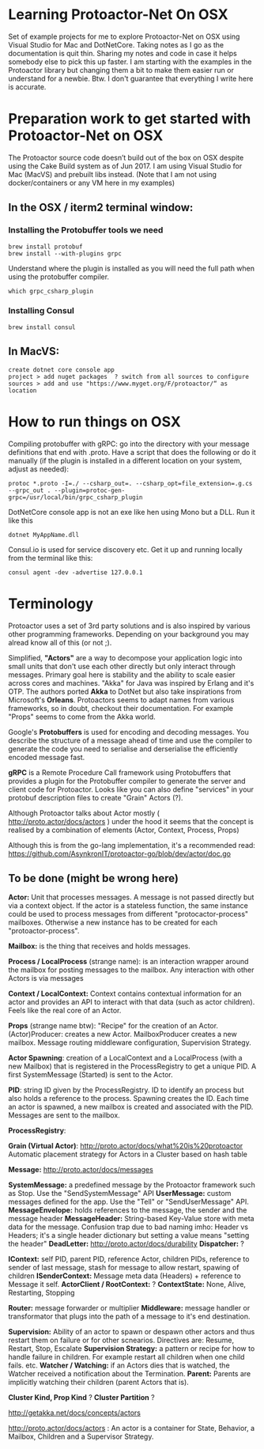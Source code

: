 # Learning Protoactor-Net On OSX
Set of example projects for me to explore Protoactor-Net on OSX using Visual Studio for Mac and DotNetCore. Taking notes as I go as the documentation is quit thin. Sharing my notes and code in case it helps somebody else to pick this up faster. I am starting with the examples in the Protoactor library but changing them a bit to make them easier run or understand for a newbie. Btw. I don't guarantee that everything I write here is accurate.

# Preparation work to get started with Protoactor-Net on OSX
The Protoactor source code doesn’t build out of the box on OSX despite using the Cake Build system as of Jun 2017. I am using Visual Studio for Mac (MacVS) and prebuilt libs instead. (Note that I am not using docker/containers or any VM here in my examples)

## In the OSX / iterm2 terminal window: 

### Installing the Protobuffer tools we need
	brew install protobuf
	brew install --with-plugins grpc

Understand where the plugin is installed as you will need the full path when using the protobuffer compiler.

	which grpc_csharp_plugin

### Installing Consul
	brew install consul

## In MacVS:
	create dotnet core console app
	project > add nuget packages  ? switch from all sources to configure sources > add and use "https://www.myget.org/F/protoactor/“ as location

# How to run things on OSX
Compiling protobuffer with gRPC: go into the directory with your message definitions that end with .proto. Have a script that does the following or do it manually (if the plugin is installed in a different location on your system, adjust as needed):

	protoc *.proto -I=./ --csharp_out=. --csharp_opt=file_extension=.g.cs --grpc_out . --plugin=protoc-gen-grpc=/usr/local/bin/grpc_csharp_plugin

DotNetCore console app is not an exe like hen using Mono but a DLL. Run it like this

	dotnet MyAppName.dll

Consul.io is used for service discovery etc. Get it up and running locally from the terminal like this:

	consul agent -dev -advertise 127.0.0.1


# Terminology
Protoactor uses a set of 3rd party solutions and is also inspired by various other programming frameworks. Depending on your background you may alread know all of this (or not ;).

Simplified, **"Actors"** are a way to decompose your application logic into small units that don't use each other directly but only interact through messages. Primary goal here is stability and the ability to scale easier across cores and machines. "Akka" for Java was inspired by Erlang and it's OTP. The authors ported **Akka** to DotNet but also take inspirations from Microsoft's **Orleans**. Protoactors seems to adapt names from various frameworks, so in doubt, checkout their documentation. For example "Props" seems to come from the Akka world.

Google's **Protobuffers** is used for encoding and decoding messages. You describe the structure of a message ahead of time and use the compiler to generate the code you need to serialise and derserialise the efficiently encoded message fast.

**gRPC** is a Remote Procedure Call framework using Protobuffers that provides a plugin for the Protobuffer compiler to generate the server and client code for Protoactor. Looks like you can also define "services" in your protobuf description files to create "Grain" Actors (?).

Although Protoactor talks about Actor mostly ( http://proto.actor/docs/actors ) under the hood it seems that the concept is realised by a combination of elements (Actor, Context, Process, Props)

Although this is from the go-lang implementation, it's a recommended read: https://github.com/AsynkronIT/protoactor-go/blob/dev/actor/doc.go

## To be done (might be wrong here)

**Actor:** Unit that processes messages. A message is not passed directly but via a context object. If the actor is a stateless function, the same instance could be used to process messages from different "protocactor-process" mailboxes. Otherwise a new instance has to be created for each "protoactor-process".

**Mailbox:** is the thing that receives and holds messages.

**Process / LocalProcess** (strange name): is an interaction wrapper around the mailbox for posting messages to the mailbox. Any interaction with other Actors is via messages

**Context / LocalContext:** Context contains contextual information for an actor and provides an API to interact with that data (such as actor children). Feels like the real core of an Actor.

**Props** (strange name btw): "Recipe" for the creation of an Actor. (Actor)Producer: creates a new Actor. MailboxProducer creates a new mailbox. Message routing middleware configuration, Supervision Strategy.

**Actor Spawning**: creation of a LocalContext and a LocalProcess (with a new Mailbox) that is registered in the ProcessRegistry to get a unique PID. A first SystemMessage (Started) is sent to the Actor.


**PID**: string ID given by the ProcessRegistry. ID to identify an process but also holds a reference to the process. Spawning creates the ID. Each time an actor is spawned, a new mailbox is created and associated with the PID. Messages are sent to the mailbox.

**ProcessRegistry**: 

**Grain (Virtual Actor)**: http://proto.actor/docs/what%20is%20protoactor   Automatic placement strategy for Actors in a Cluster based on hash table


**Message:** http://proto.actor/docs/messages

**SystemMessage:** a predefined message by the Protoactor framework such as Stop. Use the "SendSystemMessage" API
**UserMessage:** custom messages defined for the app. Use the "Tell" or "SendUserMessage" API.
**MessageEnvelope:** holds references to the message, the sender and the message header
**MessageHeader:** String-based Key-Value store with meta data for the message. Confusion trap due to bad naming imho: Header vs Headers; it's a single header dictionary but setting a value means "setting the header"
**DeadLetter:** http://proto.actor/docs/durability
**Dispatcher:** ?


**IContext:** self PID, parent PID, reference Actor, children PIDs, reference to sender of last message, stash for message to allow restart, spawing of children
**ISenderContext:** Message meta data (Headers) + reference to Message it self.
**ActorClient / RootContext:** ?
**ContextState:** None, Alive, Restarting, Stopping

**Router:** message forwarder or multiplier
**Middleware:** message handler or transformator that plugs into the path of a message to it's end destination.

**Supervision:** Ability of an actor to spawn or despawn other actors and thus restart them on failure or for other scnearios. Directives are: Resume, Restart, Stop, Escalate
**Supervision Strategy:** a pattern or recipe for how to handle failure in children. For example restart all children when one child fails. etc.
**Watcher / Watching:** if an Actors dies that is watched, the Watcher received a notification about the Termination.
**Parent:** Parents are implicitly watching their children (parent Actors that is).

**Cluster Kind, Prop Kind** ?
**Cluster Partition** ?

http://getakka.net/docs/concepts/actors

http://proto.actor/docs/actors  :  An actor is a container for State, Behavior, a Mailbox, Children and a Supervisor Strategy.
